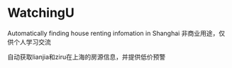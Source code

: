 # WatchingU
Automatically finding house renting infomation in Shanghai 
非商业用途，仅供个人学习交流

自动获取lianjia和ziru在上海的房源信息，并提供低价预警
